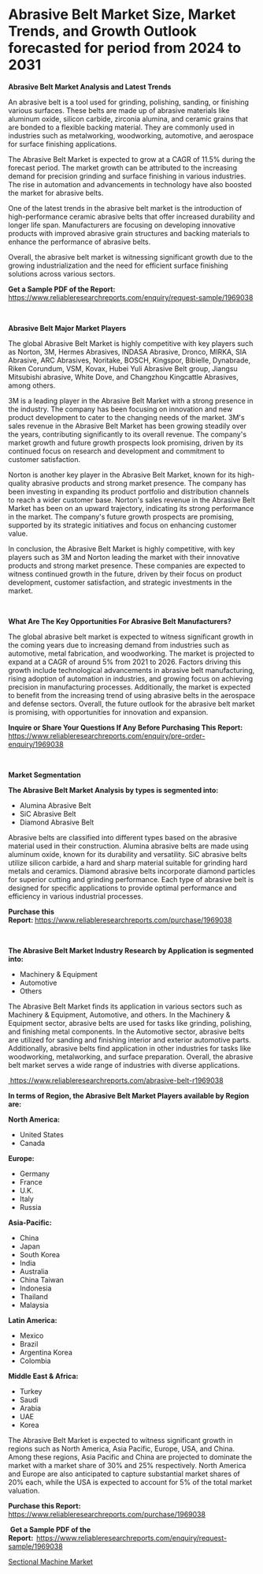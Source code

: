 <p><h1>Abrasive Belt Market Size, Market Trends, and Growth Outlook forecasted for period from 2024 to 2031</h1></p><p><strong>Abrasive Belt Market Analysis and Latest Trends</strong></p>
<p><p>An abrasive belt is a tool used for grinding, polishing, sanding, or finishing various surfaces. These belts are made up of abrasive materials like aluminum oxide, silicon carbide, zirconia alumina, and ceramic grains that are bonded to a flexible backing material. They are commonly used in industries such as metalworking, woodworking, automotive, and aerospace for surface finishing applications.</p><p>The Abrasive Belt Market is expected to grow at a CAGR of 11.5% during the forecast period. The market growth can be attributed to the increasing demand for precision grinding and surface finishing in various industries. The rise in automation and advancements in technology have also boosted the market for abrasive belts.</p><p>One of the latest trends in the abrasive belt market is the introduction of high-performance ceramic abrasive belts that offer increased durability and longer life span. Manufacturers are focusing on developing innovative products with improved abrasive grain structures and backing materials to enhance the performance of abrasive belts.</p><p>Overall, the abrasive belt market is witnessing significant growth due to the growing industrialization and the need for efficient surface finishing solutions across various sectors.</p></p>
<p><strong>Get a Sample PDF of the Report:&nbsp;</strong> <a href="https://www.reliableresearchreports.com/enquiry/request-sample/1969038">https://www.reliableresearchreports.com/enquiry/request-sample/1969038</a></p>
<p>&nbsp;</p>
<p><strong>Abrasive Belt Major Market Players</strong></p>
<p><p>The global Abrasive Belt Market is highly competitive with key players such as Norton, 3M, Hermes Abrasives, INDASA Abrasive, Dronco, MIRKA, SIA Abrasive, ARC Abrasives, Noritake, BOSCH, Kingspor, Bibielle, Dynabrade, Riken Corundum, VSM, Kovax, Hubei Yuli Abrasive Belt group, Jiangsu Mitsubishi abrasive, White Dove, and Changzhou Kingcattle Abrasives, among others.</p><p>3M is a leading player in the Abrasive Belt Market with a strong presence in the industry. The company has been focusing on innovation and new product development to cater to the changing needs of the market. 3M's sales revenue in the Abrasive Belt Market has been growing steadily over the years, contributing significantly to its overall revenue. The company's market growth and future growth prospects look promising, driven by its continued focus on research and development and commitment to customer satisfaction.</p><p>Norton is another key player in the Abrasive Belt Market, known for its high-quality abrasive products and strong market presence. The company has been investing in expanding its product portfolio and distribution channels to reach a wider customer base. Norton's sales revenue in the Abrasive Belt Market has been on an upward trajectory, indicating its strong performance in the market. The company's future growth prospects are promising, supported by its strategic initiatives and focus on enhancing customer value.</p><p>In conclusion, the Abrasive Belt Market is highly competitive, with key players such as 3M and Norton leading the market with their innovative products and strong market presence. These companies are expected to witness continued growth in the future, driven by their focus on product development, customer satisfaction, and strategic investments in the market.</p></p>
<p>&nbsp;</p>
<p><strong>What Are The Key Opportunities For Abrasive Belt Manufacturers?</strong></p>
<p><p>The global abrasive belt market is expected to witness significant growth in the coming years due to increasing demand from industries such as automotive, metal fabrication, and woodworking. The market is projected to expand at a CAGR of around 5% from 2021 to 2026. Factors driving this growth include technological advancements in abrasive belt manufacturing, rising adoption of automation in industries, and growing focus on achieving precision in manufacturing processes. Additionally, the market is expected to benefit from the increasing trend of using abrasive belts in the aerospace and defense sectors. Overall, the future outlook for the abrasive belt market is promising, with opportunities for innovation and expansion.</p></p>
<p><strong>Inquire or Share Your Questions If Any Before Purchasing This Report:</strong> <a href="https://www.reliableresearchreports.com/enquiry/pre-order-enquiry/1969038">https://www.reliableresearchreports.com/enquiry/pre-order-enquiry/1969038</a></p>
<p>&nbsp;</p>
<p><strong>Market Segmentation</strong></p>
<p><strong>The Abrasive Belt Market Analysis by types is segmented into:</strong></p>
<p><ul><li>Alumina Abrasive Belt</li><li>SiC Abrasive Belt</li><li>Diamond Abrasive Belt</li></ul></p>
<p><p>Abrasive belts are classified into different types based on the abrasive material used in their construction. Alumina abrasive belts are made using aluminum oxide, known for its durability and versatility. SiC abrasive belts utilize silicon carbide, a hard and sharp material suitable for grinding hard metals and ceramics. Diamond abrasive belts incorporate diamond particles for superior cutting and grinding performance. Each type of abrasive belt is designed for specific applications to provide optimal performance and efficiency in various industrial processes.</p></p>
<p><strong>Purchase this Report:&nbsp;</strong><a href="https://www.reliableresearchreports.com/purchase/1969038">https://www.reliableresearchreports.com/purchase/1969038</a></p>
<p>&nbsp;</p>
<p><strong>The Abrasive Belt Market Industry Research by Application is segmented into:</strong></p>
<p><ul><li>Machinery & Equipment</li><li>Automotive</li><li>Others</li></ul></p>
<p><p>The Abrasive Belt Market finds its application in various sectors such as Machinery & Equipment, Automotive, and others. In the Machinery & Equipment sector, abrasive belts are used for tasks like grinding, polishing, and finishing metal components. In the Automotive sector, abrasive belts are utilized for sanding and finishing interior and exterior automotive parts. Additionally, abrasive belts find application in other industries for tasks like woodworking, metalworking, and surface preparation. Overall, the abrasive belt market serves a wide range of industries with diverse applications.</p></p>
<p><a href="https://www.reliableresearchreports.com/abrasive-belt-r1969038">&nbsp;https://www.reliableresearchreports.com/abrasive-belt-r1969038</a></p>
<p><strong>In terms of Region, the Abrasive Belt Market Players available by Region are:</strong></p>
<p>
    <p> <strong> North America: </strong>
        <ul>
            <li>United States</li>
            <li>Canada</li>
        </ul>
        </p> 
    <p> <strong> Europe: </strong>
        <ul>
            <li>Germany</li>
            <li>France</li>
            <li>U.K.</li>
            <li>Italy</li>
            <li>Russia</li>
        </ul>
        </p> 
    <p> <strong> Asia-Pacific: </strong>
        <ul>
            <li>China</li>
            <li>Japan</li>
            <li>South Korea</li>
            <li>India</li>
            <li>Australia</li>
            <li>China Taiwan</li>
            <li>Indonesia</li>
            <li>Thailand</li>
            <li>Malaysia</li>
        </ul>
        </p> 
    <p> <strong> Latin America: </strong>
        <ul>
            <li>Mexico</li>
            <li>Brazil</li>
            <li>Argentina Korea</li>
            <li>Colombia</li>
        </ul>
        </p> 
    <p> <strong> Middle East & Africa: </strong>
        <ul>
            <li>Turkey</li>
            <li>Saudi</li>
            <li>Arabia</li>
            <li>UAE</li>
            <li>Korea</li>
        </ul>
    </p>
    </p>
<p><p>The Abrasive Belt Market is expected to witness significant growth in regions such as North America, Asia Pacific, Europe, USA, and China. Among these regions, Asia Pacific and China are projected to dominate the market with a market share of 30% and 25% respectively. North America and Europe are also anticipated to capture substantial market shares of 20% each, while the USA is expected to account for 5% of the total market valuation.</p></p>
<p><strong>Purchase this Report: </strong><a href="https://www.reliableresearchreports.com/purchase/1969038">https://www.reliableresearchreports.com/purchase/1969038</a></p>
<p>&nbsp;<strong>Get a Sample PDF of the Report:&nbsp;&nbsp;</strong><a href="https://www.reliableresearchreports.com/enquiry/request-sample/1969038">https://www.reliableresearchreports.com/enquiry/request-sample/1969038</a></p>
<p><strong></strong></p>
<p><p><a href="https://github.com/amapolalg/Market-Research-Report-List-1/blob/main/sectional-machine-market.md">Sectional Machine Market</a></p></p>